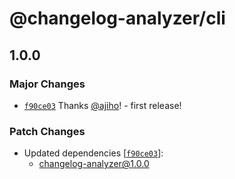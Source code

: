 # @changelog-analyzer/cli

## 1.0.0

### Major Changes

- [`f90ce03`](https://github.com/ajiho/changelog-analyzer/commit/f90ce0342478e0ebaac190ad967b43fd2dbee779) Thanks [@ajiho](https://github.com/ajiho)! - first release!

### Patch Changes

- Updated dependencies [[`f90ce03`](https://github.com/ajiho/changelog-analyzer/commit/f90ce0342478e0ebaac190ad967b43fd2dbee779)]:
  - changelog-analyzer@1.0.0
